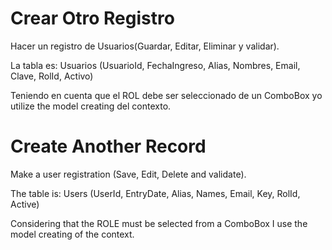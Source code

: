 # Crear Otro Registro

Hacer un registro de Usuarios(Guardar, Editar, Eliminar y validar).

La tabla es: Usuarios (UsuarioId, FechaIngreso, Alias, Nombres, Email, Clave, RolId, Activo)

Teniendo en cuenta que el ROL debe ser seleccionado de un ComboBox yo utilize the model creating del contexto.

# Create Another Record

Make a user registration (Save, Edit, Delete and validate).

The table is: Users (UserId, EntryDate, Alias, Names, Email, Key, RolId, Active)

Considering that the ROLE must be selected from a ComboBox I use the model creating of the context.

